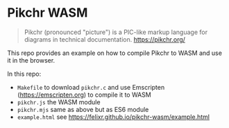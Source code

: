 # Pikchr WASM

> Pikchr (pronounced "picture") is a PIC-like markup language for diagrams in technical documentation.  https://pikchr.org/

This repo provides an example on how to compile Pikchr to WASM and use it in the browser.

In this repo:

* `Makefile` to download `pikchr.c` and use Emscripten (https://emscripten.org) to compile it to WASM
* `pikchr.js` the WASM module
* `pikchr.mjs` same as above but as ES6 module
* `example.html` see https://felixr.github.io/pikchr-wasm/example.html
